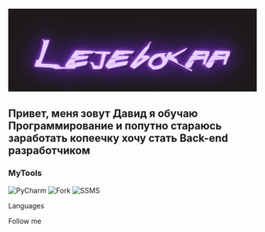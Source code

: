 [![Header](https://github.com/Lejebokaa/Lejebokaa/blob/main/download.gif)](https://t.me/Lejebokaone)

## Привет, меня зовут Давид я обучаю Программирование и попутно стараюсь заработать копеечку хочу стать Back-end разработчиком

### MyTools
![PyCharm](https://img.shields.io/badge/:badgeContent?style=for-the-badge&logo=pycharm&label=PyCharm&labelColor=000000&color=000000)
![Fork](https://img.shields.io/badge/-Fork-000000?style-for-the-badge)
![SSMS](https://img.shields.io/badge/-SSMS-000000?style-for-the-badge)

Languages

Follow me
